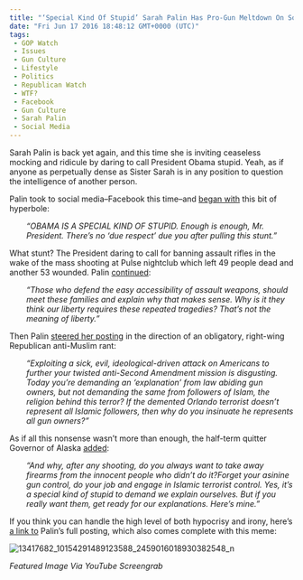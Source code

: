 ```yaml
---
title: "‘Special Kind Of Stupid’ Sarah Palin Has Pro-Gun Meltdown On Social Media"
date: "Fri Jun 17 2016 18:48:12 GMT+0000 (UTC)"
tags: 
 - GOP Watch
 - Issues
 - Gun Culture
 - Lifestyle
 - Politics
 - Republican Watch
 - WTF?
 - Facebook
 - Gun Culture
 - Sarah Palin
 - Social Media
---
```

<p><!-- Quick Adsense WordPress Plugin: http://quicksense.net/ --></p><p>Sarah Palin is back yet again, and this time she is inviting ceaseless mocking and ridicule by daring to call President Obama stupid. Yeah, as if anyone as perpetually dense as Sister Sarah is in any position to question the intelligence of another person.</p><p>Palin took to social media&#x2013;Facebook this time&#x2013;and <a href="http://www.rawstory.com/2016/06/sarah-palin-invites-mockery-by-calling-obama-special-kind-of-stupid-in-latest-unhinged-rant/" onclick="__gaTracker(&apos;send&apos;, &apos;event&apos;, &apos;outbound-article&apos;, &apos;http://www.rawstory.com/2016/06/sarah-palin-invites-mockery-by-calling-obama-special-kind-of-stupid-in-latest-unhinged-rant/&apos;, &apos;began with&apos;);" target="_blank">began with</a> this bit of hyperbole:</p><p style="padding-left: 30px;"><em>&#x201C;OBAMA IS A SPECIAL KIND OF STUPID. Enough is enough, Mr. President. There&#x2019;s no &#x2018;due respect&#x2019; due you after pulling this stunt.&#x201D;</em></p><p>What stunt? The President daring to call for banning assault rifles in the wake of the mass shooting at Pulse nightclub which left 49 people dead and another 53 wounded. Palin <a href="http://www.rawstory.com/2016/06/sarah-palin-invites-mockery-by-calling-obama-special-kind-of-stupid-in-latest-unhinged-rant/" onclick="__gaTracker(&apos;send&apos;, &apos;event&apos;, &apos;outbound-article&apos;, &apos;http://www.rawstory.com/2016/06/sarah-palin-invites-mockery-by-calling-obama-special-kind-of-stupid-in-latest-unhinged-rant/&apos;, &apos;continued&apos;);" target="_blank">continued</a>:</p><p style="padding-left: 30px;"><em>&#x201C;Those who defend the easy accessibility of assault weapons, should meet these families and explain why that makes sense. Why is it they think our liberty requires these repeated tragedies? That&#x2019;s not the meaning of liberty.&#x201D;</em></p><p>Then Palin <a href="https://www.facebook.com/sarahpalin/photos/a.10150723283643588.424640.24718773587/10154291489123588/?type=3" onclick="__gaTracker(&apos;send&apos;, &apos;event&apos;, &apos;outbound-article&apos;, &apos;https://www.facebook.com/sarahpalin/photos/a.10150723283643588.424640.24718773587/10154291489123588/?type=3&apos;, &apos;steered her posting&apos;);" target="_blank">steered her posting</a> in the direction of an obligatory, right-wing Republican anti-Muslim rant:</p><p style="padding-left: 30px;"><em>&#x201C;Exploiting a sick, evil, ideological-driven attack on Americans to further your twisted anti-Second Amendment mission is disgusting. Today you&#x2019;re demanding an &#x2018;explanation&#x2019; from law abiding gun owners, but not demanding the same from followers of Islam, the religion behind this terror?&#xA0;If the demented Orlando terrorist doesn&#x2019;t represent all Islamic followers, then why do you insinuate he represents all gun owners?&#x201D;</em></p><p>As if all this nonsense wasn&#x2019;t more than enough, the half-term quitter Governor of Alaska <a href="https://www.facebook.com/sarahpalin/photos/a.10150723283643588.424640.24718773587/10154291489123588/?type=3" onclick="__gaTracker(&apos;send&apos;, &apos;event&apos;, &apos;outbound-article&apos;, &apos;https://www.facebook.com/sarahpalin/photos/a.10150723283643588.424640.24718773587/10154291489123588/?type=3&apos;, &apos;added&apos;);" target="_blank">added</a>:</p><p style="padding-left: 30px;"><em>&#x201C;And why, after any shooting, do you always want to take away firearms from the innocent people who didn&#x2019;t do it?Forget your asinine gun control, do your job and engage in Islamic terrorist control.&#xA0;Yes, it&#x2019;s a special kind of stupid to demand we explain ourselves. But if you really want them, get ready for our explanations. Here&#x2019;s mine.&#x201D;</em></p><p>If you think you can handle the high level of both hypocrisy and irony, here&#x2019;s <a href="https://www.facebook.com/sarahpalin/photos/a.10150723283643588.424640.24718773587/10154291489123588/?type=3" onclick="__gaTracker(&apos;send&apos;, &apos;event&apos;, &apos;outbound-article&apos;, &apos;https://www.facebook.com/sarahpalin/photos/a.10150723283643588.424640.24718773587/10154291489123588/?type=3&apos;, &apos;a link to&apos;);" target="_blank">a link to</a> Palin&#x2019;s full posting, which also comes complete with this meme:</p><p><!-- Quick Adsense WordPress Plugin: http://quicksense.net/ --></p><p><img class="alignnone size-large wp-image-137822" src="http://i1.wp.com/cdn.liberalamerica.org/wp-content/uploads/2016/06/13417682_10154291489123588_2459016018930382548_n-600x519.jpg?resize=600%2C519" alt="13417682_10154291489123588_2459016018930382548_n" srcset="http://cdn.liberalamerica.org/wp-content/uploads/2016/06/13417682_10154291489123588_2459016018930382548_n.jpg 600w, http://cdn.liberalamerica.org/wp-content/uploads/2016/06/13417682_10154291489123588_2459016018930382548_n.jpg 64w, http://cdn.liberalamerica.org/wp-content/uploads/2016/06/13417682_10154291489123588_2459016018930382548_n.jpg 350w, http://cdn.liberalamerica.org/wp-content/uploads/2016/06/13417682_10154291489123588_2459016018930382548_n.jpg 694w" sizes="(max-width: 600px) 100vw, 600px" data-recalc-dims="1"></p><p><em>Featured Image Via YouTube Screengrab</em></p><p>&#xA0;</p><div style="font-size:0px;height:0px;line-height:0px;margin:0;padding:0;clear:both"></div>